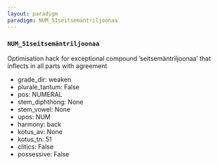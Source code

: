 ```yaml
---
layout: paradigm
paradigm: NUM_51seitsemäntriljoonaa
---
```

### ` NUM_51seitsemäntriljoonaa `

Optimisation hack for exceptional compound ’seitsemäntriljoonaa’ that inflects in all parts with agreement
* grade_dir: weaken
* plurale_tantum: False
* pos: NUMERAL
* stem_diphthong: None
* stem_vowel: None
* upos: NUM
* harmony: back
* kotus_av: None
* kotus_tn: 51
* clitics: False
* possessive: False
